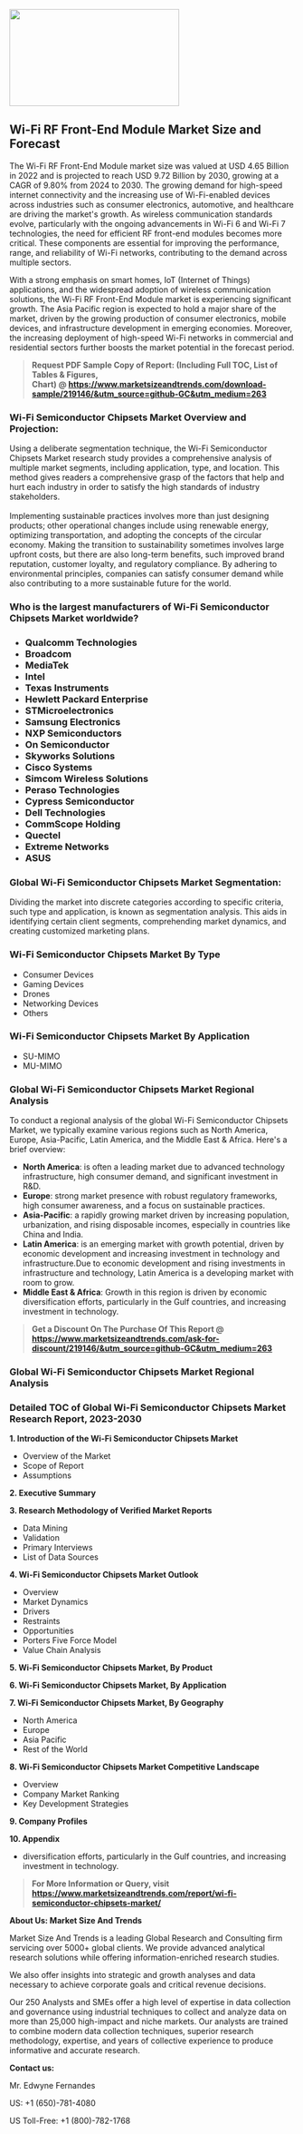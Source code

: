 <p><img class="alignnone size-medium wp-image-20088" src="https://ffe5etoiles.com/wp-content/uploads/2024/12/MST1-300x171.png" alt="" width="300" height="171" /></p><h2>Wi-Fi RF Front-End Module Market Size and Forecast</h2><p>The Wi-Fi RF Front-End Module market size was valued at USD 4.65 Billion in 2022 and is projected to reach USD 9.72 Billion by 2030, growing at a CAGR of 9.80% from 2024 to 2030. The growing demand for high-speed internet connectivity and the increasing use of Wi-Fi-enabled devices across industries such as consumer electronics, automotive, and healthcare are driving the market's growth. As wireless communication standards evolve, particularly with the ongoing advancements in Wi-Fi 6 and Wi-Fi 7 technologies, the need for efficient RF front-end modules becomes more critical. These components are essential for improving the performance, range, and reliability of Wi-Fi networks, contributing to the demand across multiple sectors.</p><p>With a strong emphasis on smart homes, IoT (Internet of Things) applications, and the widespread adoption of wireless communication solutions, the Wi-Fi RF Front-End Module market is experiencing significant growth. The Asia Pacific region is expected to hold a major share of the market, driven by the growing production of consumer electronics, mobile devices, and infrastructure development in emerging economies. Moreover, the increasing deployment of high-speed Wi-Fi networks in commercial and residential sectors further boosts the market potential in the forecast period.</p></p><blockquote id="" class=""><strong>Request PDF Sample Copy of Report: (Including Full TOC, List of Tables &amp; Figures, Chart)&nbsp;@&nbsp;<strong><a href="https://www.marketsizeandtrends.com/download-sample/219146/&utm_source=github-GC&utm_medium=263" target="_blank">https://www.marketsizeandtrends.com/download-sample/219146/&utm_source=github-GC&utm_medium=263</a></strong></strong></blockquote><h3 id="" class="">Wi-Fi Semiconductor Chipsets Market&nbsp;Overview and Projection:</h3><p id="" class="">Using a deliberate segmentation technique, the Wi-Fi Semiconductor Chipsets Market research study provides a comprehensive analysis of multiple market segments, including application, type, and location. This method gives readers a comprehensive grasp of the factors that help and hurt each industry in order to satisfy the high standards of industry stakeholders. <br /> <br />Implementing sustainable practices involves more than just designing products; other operational changes include using renewable energy, optimizing transportation, and adopting the concepts of the circular economy. Making the transition to sustainability sometimes involves large upfront costs, but there are also long-term benefits, such improved brand reputation, customer loyalty, and regulatory compliance. By adhering to environmental principles, companies can satisfy consumer demand while also contributing to a more sustainable future for the world.</p><h3 id="" class="">Who is the largest manufacturers of&nbsp;Wi-Fi Semiconductor Chipsets Market worldwide?</h3><h3 class=""><p><ul><li>Qualcomm Technologies </li><li> Broadcom </li><li> MediaTek </li><li> Intel </li><li> Texas Instruments </li><li> Hewlett Packard Enterprise </li><li> STMicroelectronics </li><li> Samsung Electronics </li><li> NXP Semiconductors </li><li> On Semiconductor </li><li> Skyworks Solutions </li><li> Cisco Systems </li><li> Simcom Wireless Solutions </li><li> Peraso Technologies </li><li> Cypress Semiconductor </li><li> Dell Technologies </li><li> CommScope Holding </li><li> Quectel </li><li> Extreme Networks </li><li> ASUS</li></ul></p></h3><h3 id="" class="">Global&nbsp;Wi-Fi Semiconductor Chipsets Market Segmentation:</h3><p id="" class="">Dividing the market into discrete categories according to specific criteria, such type and application, is known as segmentation analysis. This aids in identifying certain client segments, comprehending market dynamics, and creating customized marketing plans.</p><h3 id="" class="">Wi-Fi Semiconductor Chipsets Market&nbsp;By Type</h3><p><p><ul><li>Consumer Devices</li><li> Gaming Devices</li><li> Drones</li><li> Networking Devices</li><li> Others</p></li></ul></p></p><h3 id="" class="">Wi-Fi Semiconductor Chipsets Market&nbsp;By Application</h3><p class=""><p><ul><li>SU-MIMO</li><li> MU-MIMO</li></ul></p></p><h3 id="" class="">Global Wi-Fi Semiconductor Chipsets Market Regional Analysis</h3><p id="" class="">To conduct a regional analysis of the global Wi-Fi Semiconductor Chipsets Market, we typically examine various regions such as North America, Europe, Asia-Pacific, Latin America, and the Middle East &amp; Africa. Here's a brief overview:</p><ul><li><strong>North America</strong>: is often a leading market due to advanced technology infrastructure, high consumer demand, and significant investment in R&amp;D.</li><li><strong>Europe</strong>: strong market presence with robust regulatory frameworks, high consumer awareness, and a focus on sustainable practices.</li><li><strong>Asia-Pacific</strong>: a rapidly growing market driven by increasing population, urbanization, and rising disposable incomes, especially in countries like China and India.</li><li><strong>Latin America</strong>: is an emerging market with growth potential, driven by economic development and increasing investment in technology and infrastructure.Due to economic development and rising investments in infrastructure and technology, Latin America is a developing market with room to grow.</li><li><strong>Middle East &amp; Africa</strong>: Growth in this region is driven by economic diversification efforts, particularly in the Gulf countries, and increasing investment in technology.</li></ul><blockquote id="" class=""><strong>Get a Discount On The Purchase Of This Report @ <strong><a href="https://www.marketsizeandtrends.com/ask-for-discount/219146/&utm_source=github-GC&utm_medium=263" target="_blank">https://www.marketsizeandtrends.com/ask-for-discount/219146/&utm_source=github-GC&utm_medium=263</a></strong></strong></blockquote><h3 id="" class="">Global Wi-Fi Semiconductor Chipsets Market Regional Analysis</h3><h3 id="" class="">Detailed TOC of Global Wi-Fi Semiconductor Chipsets Market Research Report, 2023-2030</h3><p id="" class=""><strong>1. Introduction of the Wi-Fi Semiconductor Chipsets Market</strong></p><ul><li>Overview of the Market</li><li>Scope of Report</li><li>Assumptions</li></ul><p id="" class=""><strong>2. Executive Summary</strong></p><p id="" class=""><strong>3. Research Methodology of Verified Market Reports</strong></p><ul><li>Data Mining</li><li>Validation</li><li>Primary Interviews</li><li>List of Data Sources</li></ul><p id="" class=""><strong>4. Wi-Fi Semiconductor Chipsets Market Outlook</strong></p><ul><li>Overview</li><li>Market Dynamics</li><li>Drivers</li><li>Restraints</li><li>Opportunities</li><li>Porters Five Force Model</li><li>Value Chain Analysis</li></ul><p id="" class=""><strong>5. Wi-Fi Semiconductor Chipsets Market, By Product</strong></p><p id="" class=""><strong>6. Wi-Fi Semiconductor Chipsets Market, By Application</strong></p><p id="" class=""><strong>7. Wi-Fi Semiconductor Chipsets Market, By Geography</strong></p><ul><li>North America</li><li>Europe</li><li>Asia Pacific</li><li>Rest of the World</li></ul><p id="" class=""><strong>8. Wi-Fi Semiconductor Chipsets Market Competitive Landscape</strong></p><ul><li>Overview</li><li>Company Market Ranking</li><li>Key Development Strategies</li></ul><p id="" class=""><strong>9. Company Profiles</strong></p><p id="" class=""><strong>10. Appendix</strong></p><ul><li>diversification efforts, particularly in the Gulf countries, and increasing investment in technology.</li></ul><blockquote id="" class=""><strong>For More Information or Query, visit <strong><strong><a href="https://www.marketsizeandtrends.com/report/wi-fi-semiconductor-chipsets-market/" target="_blank">https://www.marketsizeandtrends.com/report/wi-fi-semiconductor-chipsets-market/</a></strong></strong></strong></blockquote><p id="" class=""><strong>About Us: Market Size And Trends</strong></p><p id="" class="">Market Size And Trends is a leading Global Research and Consulting firm servicing over 5000+ global clients. We provide advanced analytical research solutions while offering information-enriched research studies.</p><p id="" class="">We also offer insights into strategic and growth analyses and data necessary to achieve corporate goals and critical revenue decisions.</p><p id="" class="">Our 250 Analysts and SMEs offer a high level of expertise in data collection and governance using industrial techniques to collect and analyze data on more than 25,000 high-impact and niche markets. Our analysts are trained to combine modern data collection techniques, superior research methodology, expertise, and years of collective experience to produce informative and accurate research.</p><p id="" class=""><strong>Contact us:</strong></p><p id="" class="">Mr. Edwyne Fernandes</p><p id="" class="">US: +1 (650)-781-4080</p><p id="" class="">US Toll-Free: +1 (800)-782-1768</p>

